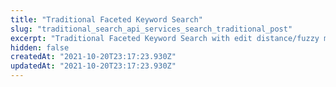 ```yaml
---
title: "Traditional Faceted Keyword Search"
slug: "traditional_search_api_services_search_traditional_post"
excerpt: "Traditional Faceted Keyword Search with edit distance/fuzzy matching. \n\nFor information on how to apply facets/filters checkout **/datasets/{dataset_id}/documents/get_where**. \n\nFor information on how to construct the facets section for your search bar checkout out **/datasets/{dataset_id}/facets**."
hidden: false
createdAt: "2021-10-20T23:17:23.930Z"
updatedAt: "2021-10-20T23:17:23.930Z"
---
```

